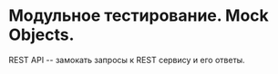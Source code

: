 ﻿# Модульное тестирование. Mock Objects.
REST API -- замокать запросы к REST сервису и его ответы. 
